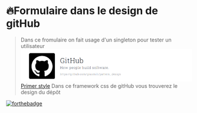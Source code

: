 # 🔥Formulaire dans le design de gitHub
> Dans ce fromulaire on fait usage d'un singleton pour tester un utilisateur
![cover](./asset/cover.PNG)
[Primer style](https://primer.style/)
>Dans ce framework css de gitHub vous trouverez le design du dépôt


[![forthebadge](https://forthebadge.com/images/badges/uses-git.svg)](https://forthebadge.com)